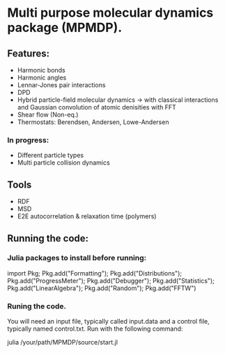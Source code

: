 # Multi purpose molecular dynamics package (MPMDP).

## Features:

- Harmonic bonds
- Harmonic angles
- Lennar-Jones pair interactions
- DPD
- Hybrid particle-field molecular dynamics 
-> with classical interactions and Gaussian convolution of atomic denisities with FFT
- Shear flow (Non-eq.)
- Thermostats: Berendsen, Andersen, Lowe-Andersen


### In progress:

- Different particle types
- Multi particle collision dynamics

## Tools

- RDF
- MSD
- E2E autocorrelation & relaxation time (polymers)

## Running the code:

### Julia packages to install before running:
import Pkg; Pkg.add("Formatting"); Pkg.add("Distributions"); Pkg.add("ProgressMeter"); Pkg.add("Debugger"); Pkg.add("Statistics"); Pkg.add("LinearAlgebra"); Pkg.add("Random"); Pkg.add("FFTW")

### Runing the code.
You will need an input file, typically called input.data and a control file, typically named control.txt. Run with the following command:

julia /your/path/MPMDP/source/start.jl
